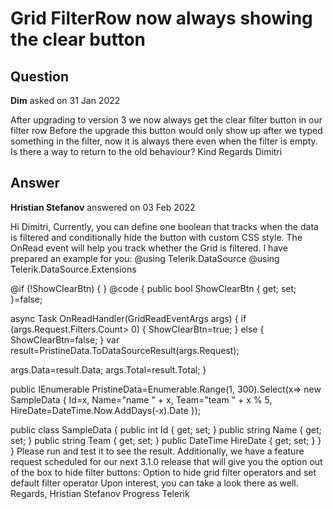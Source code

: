 # Grid FilterRow now always showing the clear button

## Question

**Dim** asked on 31 Jan 2022

After upgrading to version 3 we now always get the clear filter button in our filter row Before the upgrade this button would only show up after we typed something in the filter, now it is always there even when the filter is empty. Is there a way to return to the old behaviour? Kind Regards Dimitri

## Answer

**Hristian Stefanov** answered on 03 Feb 2022

Hi Dimitri, Currently, you can define one boolean that tracks when the data is filtered and conditionally hide the button with custom CSS style. The OnRead event will help you track whether the Grid is filtered. I have prepared an example for you: @using Telerik.DataSource
@using Telerik.DataSource.Extensions

@if (!ShowClearBtn)
{ <style>.k-filtercell-operator> button { display: none;
} </style> } <TelerikGrid TItem="@SampleData" OnRead="@OnReadHandler" Sortable="true" FilterMode="@GridFilterMode.FilterRow" Pageable="true" PageSize="15" Height="400px"> <GridColumns> <GridColumn Field="Id" /> <GridColumn Field="Name" /> <GridColumn Field="Team" /> <GridColumn Field="HireDate" /> </GridColumns> </TelerikGrid> @code {
public bool ShowClearBtn { get; set; }=false;

async Task OnReadHandler(GridReadEventArgs args)
{
if (args.Request.Filters.Count> 0)
{
ShowClearBtn=true;
}
else
{
ShowClearBtn=false;
}
var result=PristineData.ToDataSourceResult(args.Request);

args.Data=result.Data;
args.Total=result.Total;
}

public IEnumerable <SampleData> PristineData=Enumerable.Range(1, 300).Select(x=> new SampleData
{
Id=x,
Name="name " + x,
Team="team " + x % 5,
HireDate=DateTime.Now.AddDays(-x).Date
});

public class SampleData
{
public int Id { get; set; }
public string Name { get; set; }
public string Team { get; set; }
public DateTime HireDate { get; set; }
}
} Please run and test it to see the result. Additionally, we have a feature request scheduled for our next 3.1.0 release that will give you the option out of the box to hide filter buttons: Option to hide grid filter operators and set default filter operator Upon interest, you can take a look there as well. Regards, Hristian Stefanov Progress Telerik
